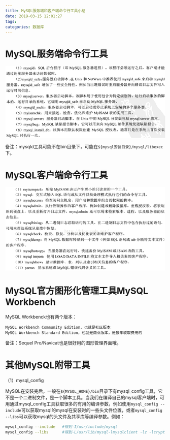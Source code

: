 ```yaml
---
title: MySQL服务端和客户端命令行工具小结
date: 2019-03-15 12:01:27
tags:
categories: 数据库
---
```


# MySQL服务端命令行工具

![](/images/mysql_tools_1_1.png)

备注：mysqld工具可能不在bin目录下，可能在`${mysql安装目录}/mysql/libexec`下。

# MySQL客户端命令行工具

![](/images/mysql_tools_1_2.png)

# MySQL官方图形化管理工具MySQL Workbench

MySQL Workbenck也有两个版本：

    MySQL Workbench Community Edition，也就是社区版本
    MySQL Workbench Standard Edition，也就是商业版本，是按年收取费用的

备注：Sequel Pro/Navicat也是很好用的图形管理界面哦。

# 其他MySQL附带工具

（1）mysql_config

MySQL在安装完后，一般在`${MYSQL_HOME}/bin`目录下有mysql_config工具，它不是一个二进制文件，是一个脚本工具。当我们在编译自己的mysql客户端时，可用通过mysql_config工具获取很多的有用的编译参数，例如使用`mysql_config --include`可以获取mysql的mysql在安装时的一些头文件位置，或者`mysql_config --libs`可以获取mysql的头文件及共享库等编译参数。例如：

```bash
mysql_config --include   #得到-I/usr/include/mysql
mysql_config --libs      #得到-L/usr/lib/mysql-lmysqlclient -lz -lcrypt -lnsl -lm -L/usr/lib -lssl -lcrypto
```
